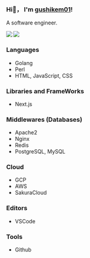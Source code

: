 ### Hi👋， I'm <a href="https://github.com/gushikem01">gushikem01<a>!
A software engineer. 
<br>

<a href="https://github.com/anuraghazra/github-readme-stats">
<img align="left" src="https://github-readme-stats.vercel.app/api?username=gushikem01&show_icons=true&count_private=true" />
  </a>
<a href="https://github.com/anuraghazra/github-readme-stats">
  <img align="left" src="https://github-readme-stats.vercel.app/api/top-langs/?username=gushikem01" />
</a>
<br>
  
### Languages

* Golang
* Perl
* HTML, JavaScript, CSS

### Libraries and FrameWorks

* Next.js

### Middlewares (Databases)

* Apache2
* Nginx
* Redis
* PostgreSQL, MySQL

### Cloud

* GCP
* AWS
* SakuraCloud

### Editors

* VSCode

### Tools

* Github
